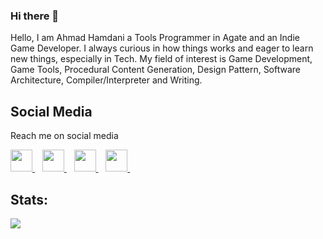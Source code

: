 ### Hi there 👋

Hello, I am Ahmad Hamdani a Tools Programmer in Agate and an Indie Game Developer. I always curious in how things works and eager to learn new things, especially in Tech. My field of interest is Game Development, Game Tools, Procedural Content Generation, Design Pattern, Software Architecture, Compiler/Interpreter and Writing.

## Social Media
Reach me on social media
<p>
  <a href="https://www.linkedin.com/in/amdhamdani/">
    <img width="35px" src="https://icons.veryicon.com/png/o/brands/logo-1/linkedin-box-fill-1.png" />
  </a>&nbsp;&nbsp;
  <a href="https://www.instagram.com/amd.hamdani">
    <img width="35px" src="https://icons.veryicon.com/png/o/brands/logo-1/instagram-fill-2.png" />
  </a>&nbsp;&nbsp;
  <a href="https://twitter.com/amdhamdani">
    <img width="35px" src="https://icons.veryicon.com/png/o/brands/logo-1/twitter-fill-1.png" />
  </a>&nbsp;&nbsp;
  <a href="https://medium.com/@amdhamdani">
    <img width="35px" src="https://icons.veryicon.com/png/o/brands/logo-1/medium-fill-1.png" />
  </a>&nbsp;&nbsp;
</p>

## Stats:

<img src="https://github-readme-stats.vercel.app/api?username=AmdHamdani&show_icons=true">

<!--
**AmdHamdani/AmdHamdani** is a ✨ _special_ ✨ repository because its `README.md` (this file) appears on your GitHub profile.

Here are some ideas to get you started:

- 🔭 I’m currently working on ...
- 🌱 I’m currently learning ...
- 👯 I’m looking to collaborate on ...
- 🤔 I’m looking for help with ...
- 💬 Ask me about ...
- 📫 How to reach me: ...
- 😄 Pronouns: ...
- ⚡ Fun fact: ...
-->
